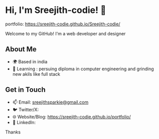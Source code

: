 # Hi, I'm Sreejith-codie! 👋

portfolio: https://sreejith-codie.github.io/Sreejith-codie/

Welcome to my GitHub! I'm a web developer and designer 

## About Me

- 🌍 Based in india
- 🌱 Learning : persuing diploma in computer engineering and grinding new akils like full stack




## Get in Touch
- 📫 Email: sreejithsparkie@gmail.com
- 🐦 Twitter/X: 
- 🌐 Website/Blog: https://sreejith-codie.github.io/portfolio/
- 💼 LinkedIn: 

Thanks
